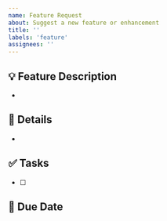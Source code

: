 ```yaml
---
name: Feature Request
about: Suggest a new feature or enhancement
title: ''
labels: 'feature'
assignees: ''
---
```


## 💡 Feature Description

-

## 📝 Details

-

## ✅ Tasks

- [ ]

## 📆 Due Date

